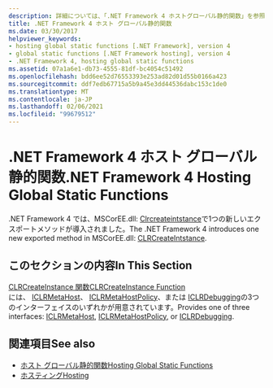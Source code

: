 ```yaml
---
description: 詳細については、「.NET Framework 4 ホストグローバル静的関数」を参照してください。
title: .NET Framework 4 ホスト グローバル静的関数
ms.date: 03/30/2017
helpviewer_keywords:
- hosting global static functions [.NET Framework], version 4
- global static functions [.NET Framework hosting], version 4
- .NET Framework 4, hosting global static functions
ms.assetid: 07a1a6e1-db73-4555-81df-bc4054c51492
ms.openlocfilehash: bdd6ee52d76553393e253ad82d01d55b0166a423
ms.sourcegitcommit: ddf7edb67715a5b9a45e3dd44536dabc153c1de0
ms.translationtype: MT
ms.contentlocale: ja-JP
ms.lasthandoff: 02/06/2021
ms.locfileid: "99679512"
---
```

# <a name="net-framework-4-hosting-global-static-functions"></a><span data-ttu-id="a2a38-103">.NET Framework 4 ホスト グローバル静的関数</span><span class="sxs-lookup"><span data-stu-id="a2a38-103">.NET Framework 4 Hosting Global Static Functions</span></span>

<span data-ttu-id="a2a38-104">.NET Framework 4 では、MSCorEE.dll: [Clrcreateintstance](clrcreateinstance-function.md)で1つの新しいエクスポートメソッドが導入されました。</span><span class="sxs-lookup"><span data-stu-id="a2a38-104">The .NET Framework 4 introduces one new exported method in MSCorEE.dll: [CLRCreateIntstance](clrcreateinstance-function.md).</span></span>  
  
## <a name="in-this-section"></a><span data-ttu-id="a2a38-105">このセクションの内容</span><span class="sxs-lookup"><span data-stu-id="a2a38-105">In This Section</span></span>  

 [<span data-ttu-id="a2a38-106">CLRCreateInstance 関数</span><span class="sxs-lookup"><span data-stu-id="a2a38-106">CLRCreateInstance Function</span></span>](clrcreateinstance-function.md)  
 <span data-ttu-id="a2a38-107">には、 [ICLRMetaHost](iclrmetahost-interface.md)、 [ICLRMetaHostPolicy](iclrmetahostpolicy-interface.md)、または [ICLRDebugging](../debugging/iclrdebugging-interface.md)の3つのインターフェイスのいずれかが用意されています。</span><span class="sxs-lookup"><span data-stu-id="a2a38-107">Provides one of three interfaces: [ICLRMetaHost](iclrmetahost-interface.md), [ICLRMetaHostPolicy](iclrmetahostpolicy-interface.md), or [ICLRDebugging](../debugging/iclrdebugging-interface.md).</span></span>  
  
## <a name="see-also"></a><span data-ttu-id="a2a38-108">関連項目</span><span class="sxs-lookup"><span data-stu-id="a2a38-108">See also</span></span>

- [<span data-ttu-id="a2a38-109">ホスト グローバル静的関数</span><span class="sxs-lookup"><span data-stu-id="a2a38-109">Hosting Global Static Functions</span></span>](hosting-global-static-functions.md)
- [<span data-ttu-id="a2a38-110">ホスティング</span><span class="sxs-lookup"><span data-stu-id="a2a38-110">Hosting</span></span>](index.md)
